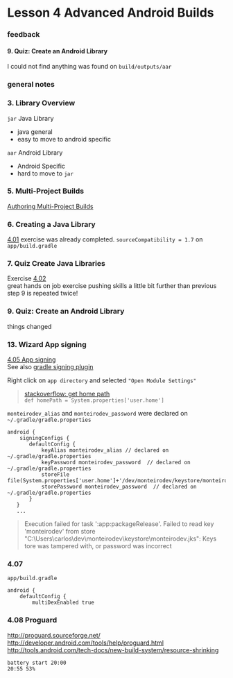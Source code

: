 # Lesson 4 Advanced Android Builds

### feedback
#### 9. Quiz: Create an Android Library
I could not find anything was found on `build/outputs/aar`

### general notes


### 3. Library Overview
`jar` Java Library
- java general
- easy to move to android specific

`aar` Android Library
- Android Specific
- hard to move to `jar`

### 5. Multi-Project Builds
[Authoring Multi-Project Builds](https://docs.gradle.org/current/userguide/multi_project_builds.html)

### 6. Creating a Java Library
[4.01](4.01) exercise was already completed.
`sourceCompatibility = 1.7` on `app/build.gradle`

### 7. Quiz Create Java Libraries
Exercise [4.02](4.02)  
great hands on job exercise pushing skills a little bit further than previous  
step 9 is repeated twice!

### 9. Quiz: Create an Android Library
things changed

### 13. Wizard App signing
[4.05 App signing](4.05)  
See also [gradle signing plugin](https://docs.gradle.org/current/userguide/signing_plugin.html)  

Right click on `app directory` and selected `"Open Module Settings"`

>[stackoverflow: get home path](https://stackoverflow.com/questions/20441609/referencing-the-users-home-directory-in-a-gradle-script?utm_medium=organic&utm_source=google_rich_qa&utm_campaign=google_rich_qa)  
`def homePath = System.properties['user.home']`


`monteirodev_alias` and `monteirodev_password` were declared on `~/.gradle/gradle.properties`
```
android {
    signingConfigs {
       defaultConfig {
           keyAlias monteirodev_alias // declared on ~/.gradle/gradle.properties
           keyPassword monteirodev_password  // declared on ~/.gradle/gradle.properties
           storeFile file(System.properties['user.home']+'/dev/monteirodev/keystore/monteirodev.jks')
           storePassword monteirodev_password  // declared on ~/.gradle/gradle.properties
       }
   }
   ...
```

>Execution failed for task ':app:packageRelease'.
> Failed to read key 'monteirodev' from store "C:\Users\carlos\dev\monteirodev\keystore\monteirodev.jks": Keys
tore was tampered with, or password was incorrect

### 4.07
`app/build.gradle`
```
android {
    defaultConfig {
        multiDexEnabled true
```

### 4.08 Proguard
http://proguard.sourceforge.net/  
http://developer.android.com/tools/help/proguard.html  
http://tools.android.com/tech-docs/new-build-system/resource-shrinking  


`battery start 20:00 `  
`20:55 53%`

